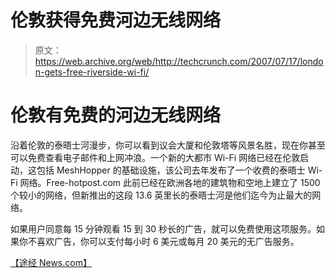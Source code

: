 # 伦敦获得免费河边无线网络

> 原文：<https://web.archive.org/web/http://techcrunch.com/2007/07/17/london-gets-free-riverside-wi-fi/>

# 伦敦有免费的河边无线网络

沿着伦敦的泰晤士河漫步，你可以看到议会大厦和伦敦塔等风景名胜，现在你甚至可以免费查看电子邮件和上网冲浪。一个新的大都市 Wi-Fi 网络已经在伦敦启动，这包括 MeshHopper 的基础设施，该公司去年发布了一个收费的泰晤士 Wi-Fi 网络。Free-hotpost.com 此前已经在欧洲各地的建筑物和空地上建立了 1500 个较小的网络，但新推出的这段 13.6 英里长的泰晤士河是他们迄今为止最大的网络。

如果用户同意每 15 分钟观看 15 到 30 秒长的广告，就可以免费使用这项服务。如果你不喜欢广告，你可以支付每小时 6 美元或每月 20 美元的无广告服务。

[【途经 News.com】](https://web.archive.org/web/20130628154604/http://news.com.com/London+gets+free+Wi-Fi/2100-7351_3-6196772.html?tag=newsmap)